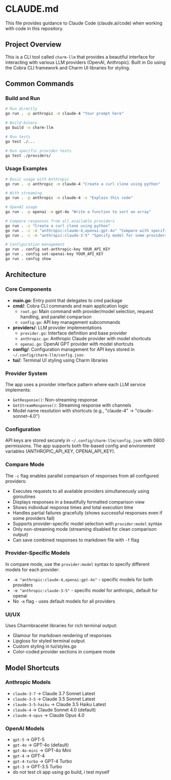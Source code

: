# CLAUDE.md

This file provides guidance to Claude Code (claude.ai/code) when working with code in this repository.

## Project Overview

This is a CLI tool called `charm-llm` that provides a beautiful interface for interacting with various LLM providers (OpenAI, Anthropic). Built in Go using the Cobra CLI framework and Charm UI libraries for styling.

## Common Commands

### Build and Run
```bash
# Run directly
go run . -p anthropic -m claude-4 "Your prompt here"

# Build binary
go build -o charm-llm

# Run tests
go test ./...

# Run specific provider tests
go test ./providers/
```

### Usage Examples
```bash
# Basic usage with Anthropic
go run . -p anthropic -m claude-4 "Create a curl clone using python"

# With streaming
go run . -p anthropic -m claude-4 -s "Explain this code"

# OpenAI usage
go run . -p openai -m gpt-4o "Write a function to sort an array"

# Compare responses from all available providers
go run . -c "Create a curl clone using python"
go run . -c -m "anthropic:claude-4,openai:gpt-4o" "Compare with specific models"
go run . -c -m "anthropic:claude-3-5" "Specify model for some providers"

# Configuration management
go run . config set-anthropic-key YOUR_API_KEY
go run . config set-openai-key YOUR_API_KEY
go run . config show
```

## Architecture

### Core Components

- **main.go**: Entry point that delegates to cmd package
- **cmd/**: Cobra CLI commands and main application logic
  - `root.go`: Main command with provider/model selection, request handling, and parallel comparison
  - `config.go`: API key management subcommands
- **providers/**: LLM provider implementations
  - `provider.go`: Interface definition and base provider
  - `anthropic.go`: Anthropic Claude provider with model shortcuts
  - `openai.go`: OpenAI GPT provider with model shortcuts
- **config/**: Configuration management for API keys stored in `~/.config/charm-llm/config.json`
- **tui/**: Terminal UI styling using Charm libraries

### Provider System

The app uses a provider interface pattern where each LLM service implements:
- `GetResponse()`: Non-streaming response
- `GetStreamResponse()`: Streaming response with channels
- Model name resolution with shortcuts (e.g., "claude-4" → "claude-sonnet-4.0")

### Configuration

API keys are stored securely in `~/.config/charm-llm/config.json` with 0600 permissions. The app supports both file-based config and environment variables (ANTHROPIC_API_KEY, OPENAI_API_KEY).

### Compare Mode

The `-c` flag enables parallel comparison of responses from all configured providers:
- Executes requests to all available providers simultaneously using goroutines
- Displays responses in a beautifully formatted comparison view
- Shows individual response times and total execution time
- Handles partial failures gracefully (shows successful responses even if some providers fail)
- Supports provider-specific model selection with `provider:model` syntax
- Only non-streaming mode (streaming disabled for clean comparison output)
- Can save combined responses to markdown file with `-f` flag

### Provider-Specific Models
In compare mode, use the `provider:model` syntax to specify different models for each provider:
- `-m "anthropic:claude-4,openai:gpt-4o"` - specific models for both providers
- `-m "anthropic:claude-3-5"` - specific model for anthropic, default for openai
- No `-m` flag - uses default models for all providers

### UI/UX

Uses Charmbracelet libraries for rich terminal output:
- Glamour for markdown rendering of responses
- Lipgloss for styled terminal output
- Custom styling in tui/styles.go
- Color-coded provider sections in compare mode

## Model Shortcuts

### Anthropic Models
- `claude-3-7` → Claude 3.7 Sonnet Latest
- `claude-3-5` → Claude 3.5 Sonnet Latest  
- `claude-3-5-haiku` → Claude 3.5 Haiku Latest
- `claude-4` → Claude Sonnet 4.0 (default)
- `claude-4-opus` → Claude Opus 4.0

### OpenAI Models
- `gpt-5` → GPT-5
- `gpt-4o` → GPT-4o (default)
- `gpt-4o-mini` → GPT-4o Mini
- `gpt-4` → GPT-4
- `gpt-4-turbo` → GPT-4 Turbo
- `gpt-3` → GPT-3.5 Turbo
- do not test cli app using go build, i test myself